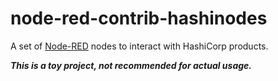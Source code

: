 # node-red-contrib-hashinodes

A set of [Node-RED](https://nodered.org) nodes to interact with HashiCorp products.

___This is a toy project, not recommended for actual usage.___
